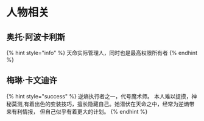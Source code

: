 # 人物相关

## 奥托·阿波卡利斯 <a id="otto"></a>

{% hint style="info" %}
天命实际管理人，同时也是最高权限所有者
{% endhint %}

## 梅琳·卡文迪许

{% hint style="success" %}
逆熵执行者之一，代号魔术师。 本人难以捉摸，神秘莫测,有着出色的变装技巧，擅长隐藏自己。她潜伏在天命之中，经常为逆熵带来有利情报， 但自己似乎有着更大的计划。
{% endhint %}

